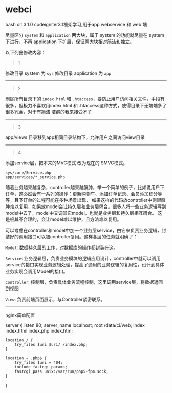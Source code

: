 # webci
bash on 3.1.0
codeigniter3.1框架学习,用于app webservice 和 web 端

尽量区分 `system` 和 `application` 两大块，属于 system 的功能就尽量在 system 下进行，不再 application 下扩展，保证两大块相对简洁和独立。

以下列出修改内容：

>1

修改目录 system 为 `sys`
修改目录 application 为 `app`

------------------------------------------------------

>2

删除所有目录下的 `index.html` 和 `.htaccess`，要防止用户访问相关文件，手段有很多，但极力不喜欢用index.html 和 .htaccess这种方式，使得目录下无端端多了很多冗余，对于有简洁
洁癖的我来接受不了

------------------------------------------------------

>3

app/views 目录移到app相同目录结构下，允许用户之间访问view目录

------------------------------------------------------

>4

添加service层，把本来的MVC模式 改为现在的 SMVC模式。


	sys/core/Service.php
	app/services/*_service.php


随着业务越来越复杂，controller越来越臃肿，举一个简单的例子，比如说用户下订单，这必然会有一系列的操作：更新购物车、添加订单记录、会员添加积分等等，且下订单的过程可能在多种场景出现，
如果这样的代码放controller中则很臃肿难以复用，如果放model会让持久层和业务层耦合。很多人将一些业务逻辑写到model中去了，model中又调其它model，也就是业务层和持久层相互耦合。
这是极其不合理的，会让model难以维护，且方法难以复用。

可以考虑在controller和model中加一个业务层service，由它来负责业务逻辑，封装好的调用接口可以被controller复用。这样各层的任务就明确了：

`Model`: 数据持久层的工作，对数据库的操作都封装在这。

`Service`: 业务逻辑层，负责业务模块的逻辑应用设计，controller中就可以调用service的接口实现业务逻辑处理，提高了通用的业务逻辑的复用性，设计到具体业务实现会调用Model的接口。

`Controller`: 控制层，负责具体业务流程控制，这里调用service层，将数据返回到视图

`View`: 负责前端页面展示，与Controller紧密联系。

------------------------------------------------------


nginx简单配置

server {
    listen 80;
    server_name localhost;
    root /data/ci/web;
    index index.html index.php index.htm;
    
    location / {
        try_files $uri $uri/ /index.php;
    }

    location ~ .php$ {
        try_files $uri = 404;
        include fastcgi_params;
        fastcgi_pass unix:/var/run/php5-fpm.sock;
    }

}

